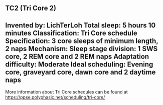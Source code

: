 TC2 (Tri Core 2)
-----------------------------------------------
**Invented by**: LichTerLoh
**Total sleep**: 5 hours 10 minutes
**Classification**: Tri Core schedule
**Specification**: 3 core sleeps of minimum length, 2 naps
**Mechanism**: Sleep stage division: 1 SWS core, 2 REM core and 2 REM naps
**Adaptation difficulty**: Moderate
**Ideal scheduling**: Evening core, graveyard core, dawn core and 2 daytime naps
-----------------------------------------------
More information about Tri Core schedules can be found at <https://ppse.polyphasic.net/scheduling/tri-core/>
